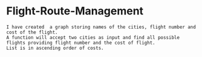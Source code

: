 # Flight-Route-Management

    I have created  a graph storing names of the cities, flight number and cost of the flight.
    A function will accept two cities as input and find all possible flights providing flight number and the cost of flight.
    List is in ascending order of costs.	
